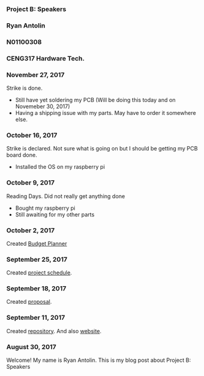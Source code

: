 ### Project B: Speakers
### Ryan Antolin
### N01100308
### CENG317 Hardware Tech.

### November 27, 2017

Strike is done. 
  * Still have yet soldering my PCB (Will be doing this today and on Novemeber 30, 2017)
  * Having a shipping issue with my parts. May have to order it somewhere else.

### October 16, 2017

Strike is declared. Not sure what is going on but I should be getting my PCB board done.
  * Installed the OS on my raspberry pi
  

### October 9, 2017

Reading Days. Did not really get anything done
  * Bought my raspberry pi
  * Still awaiting for my other parts

### October 2, 2017

Created [Budget Planner](https://github.com/githubofryry/BluetoothSpeakers/blob/master/documentation/ProjectPlanner-ryry.mpp)

### September 25, 2017

Created [project schedule](https://github.com/githubofryry/BluetoothSpeakers/blob/master/documentation/ProjectPlanner-ryry.mpp).  


### September 18, 2017

Created [proposal](https://github.com/githubofryry/BluetoothSpeakers/blob/master/documentation/BluetoothSpeakers-RyanAntolin.xlsx).

### September 11, 2017

Created [repository](https://github.com/githubofryry/).
And also [website](https://githubofryry.github.io/BluetoothSpeakers/).

### August 30, 2017

Welcome!
My name is Ryan Antolin. This is my blog post about Project B: Speakers
